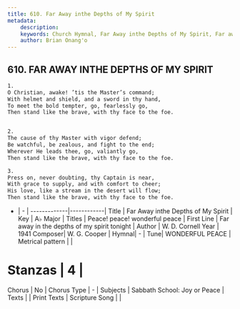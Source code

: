 ```yaml
---
title: 610. Far Away inthe Depths of My Spirit
metadata:
    description: 
    keywords: Church Hymnal, Far Away inthe Depths of My Spirit, Far away in the depths of my spirit tonight, Peace! peace! wonderful peace
    author: Brian Onang'o
---
```



## 610. FAR AWAY INTHE DEPTHS OF MY SPIRIT

```txt
1.
O Christian, awake! ’tis the Master’s command;
With helmet and shield, and a sword in thy hand,
To meet the bold tempter, go, fearlessly go,
Then stand like the brave, with thy face to the foe.


2.
The cause of thy Master with vigor defend;
Be watchful, be zealous, and fight to the end;
Wherever He leads thee, go, valiantly go,
Then stand like the brave, with thy face to the foe.

3.
Press on, never doubting, thy Captain is near,
With grace to supply, and with comfort to cheer;
His love, like a stream in the desert will flow;
Then stand like the brave, with thy face to the foe.
```

- |   -  |
-------------|------------|
Title | Far Away inthe Depths of My Spirit |
Key | A♭ Major |
Titles | Peace! peace! wonderful peace |
First Line | Far away in the depths of my spirit tonight |
Author | W. D. Cornell
Year | 1941
Composer| W. G. Cooper |
Hymnal|  - |
Tune| WONDERFUL PEACE |
Metrical pattern | |
# Stanzas | 4 |
Chorus | No |
Chorus Type | - |
Subjects | Sabbath School: Joy or Peace |
Texts |  |
Print Texts | 
Scripture Song |  |
  
